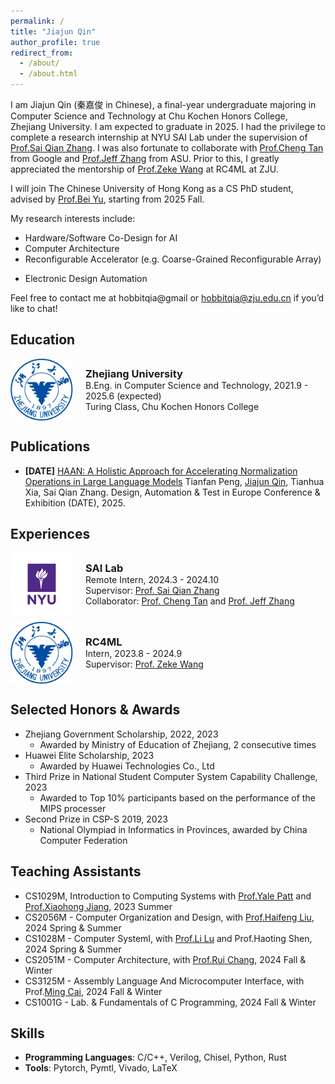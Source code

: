 ```yaml
---
permalink: /
title: "Jiajun Qin"
author_profile: true
redirect_from: 
  - /about/
  - /about.html
---
```


I am Jiajun Qin (秦嘉俊 in Chinese), a final-year undergraduate majoring in Computer Science and Technology at Chu Kochen Honors College, Zhejiang University. I am expected to graduate in 2025. I had the privilege to complete a research internship at NYU SAI Lab under the supervision of [Prof.Sai Qian Zhang](https://saiqianzhang.com/). I was also fortunate to collaborate with [Prof.Cheng Tan](https://tancheng.github.io/) from Google and [Prof.Jeff Zhang](https://search.asu.edu/profile/4346755) from ASU. Prior to this, I greatly appreciated the mentorship of [Prof.Zeke Wang](https://wangzeke.github.io/) at RC4ML at ZJU.

I will join The Chinese University of Hong Kong as a CS PhD student, advised by [Prof.Bei Yu](https://www.cse.cuhk.edu.hk/~byu/index.html), starting from 2025 Fall.

My research interests include:

* Hardware/Software Co-Design for AI
* Computer Architecture
* Reconfigurable Accelerator (e.g. Coarse-Grained Reconfigurable Array)
<!-- * Inference and Application of LLMs -->
* Electronic Design Automation

Feel free to contact me at hobbitqia@gmail or hobbitqia@zju.edu.cn if you’d like to chat!

## Education

<div style="display: flex; align-items: center; margin-bottom: 10px;">
    <img src="images/zju.png" alt="School Logo" style="width: 100px; height: auto; margin-right: 20px;">
    <div style="margin: 0;">
        <h3 style="margin: 0;">Zhejiang University</h3>
        <p style="margin: 0;">B.Eng. in Computer Science and Technology, 2021.9 - 2025.6 (expected)</p>
        <p style="margin: 0;">Turing Class, Chu Kochen Honors College</p>
        <!-- <p style="margin: 0;">2021.9 - 2025.6 (expected)</p> -->
    </div>
</div>

## Publications

* **[DATE]** [HAAN: A Holistic Approach for Accelerating Normalization Operations in Large Language Models]() Tianfan Peng, <u>Jiajun Qin</u>, Tianhua Xia, Sai Qian Zhang. Design, Automation & Test in Europe Conference & Exhibition (DATE), 2025.

## Experiences

<div style="display: flex; align-items: center; margin-bottom: 10px;">
    <img src="images/nyu.png" alt="School Logo" style="width: 100px; height: auto; margin-right: 20px;">
    <div style="margin: 0;">
        <h3 style="margin: 0;"><a href="https://saiqianzhang.com/Lab/" style="text-decoration: none; color: inherit;">SAI Lab</a></h3>
        <p style="margin: 0;">Remote Intern, 2024.3 - 2024.10</p>
        <p style="margin: 0;">
            Supervisor: <a href="https://saiqianzhang.com/" style="text-decoration: underline; ">Prof. Sai Qian Zhang</a>
        </p>
        <p style="margin: 0;">
            Collaborator: <a href="https://tancheng.github.io/" style="text-decoration: underline; ">Prof. Cheng Tan</a> and 
            <a href="https://search.asu.edu/profile/4346755" style="text-decoration: underline; ">Prof. Jeff Zhang</a> 
        </p>
        <!-- <p style="margin: 0;">2024.3 - 2024.10</p> -->
    </div>
</div>

<div style="display: flex; align-items: center; margin-bottom: 10px;">
    <img src="images/zju.png" alt="School Logo" style="width: 100px; height: auto; margin-right: 20px;">
    <div style="margin: 0;">
        <h3 style="margin: 0;"><a href="https://github.com/RC4ML" style="text-decoration: none; color: inherit;">RC4ML</a></h3>
        <p style="margin: 0;">Intern, 2023.8 - 2024.9</p>
        <p style="margin: 0;">
            Supervisor: <a href="https://wangzeke.github.io/" style="text-decoration: underline; ">Prof. Zeke Wang</a>
        </p>
        <!-- <p style="margin: 0;">2023.8 - 2024.9</p> -->
    </div>
</div>

## Selected Honors & Awards

* Zhejiang Government Scholarship, 2022, 2023
  * Awarded by Ministry of Education of Zhejiang, 2 consecutive times
* Huawei Elite Scholarship, 2023
  * Awarded by Huawei Technologies Co., Ltd
* Third Prize in National Student Computer System Capability Challenge, 2023
  * Awarded to Top 10% participants based on the performance of the MIPS processer
* Second Prize in CSP-S 2019, 2023
  * National Olympiad in Informatics in Provinces, awarded by China Computer Federation

## Teaching Assistants

* CS1029M, Introduction to Computing Systems with [Prof.Yale Patt](https://users.ece.utexas.edu/~patt/) and [Prof.Xiaohong Jiang](https://users.ece.utexas.edu/~patt/), 2023 Summer
* CS2056M - Computer Organization and Design, with [Prof.Haifeng Liu](https://mypage.zju.edu.cn/hfliu), 2024 Spring & Summer
* CS1028M - Computer SystemⅠ, with [Prof.Li Lu](https://mypage.zju.edu.cn/hfliu) and Prof.Haoting Shen, 2024 Spring & Summer
* CS2051M - Computer Architecture, with [Prof.Rui Chang](https://person.zju.edu.cn/en/0019220), 2024 Fall & Winter
* CS3125M - Assembly Language And Microcomputer Interface, with Prof.[Ming Cai](https://person.zju.edu.cn/en/0019220), 2024 Fall & Winter
* CS1001G - Lab. & Fundamentals of C Programming, 2024 Fall & Winter

## Skills

* **Programming Languages**: C/C++, Verilog, Chisel, Python, Rust
* **Tools**: Pytorch, Pymtl, Vivado, LaTeX